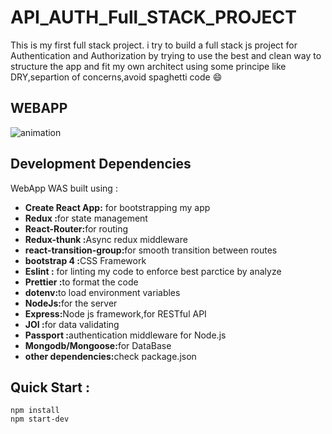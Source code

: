 # API_AUTH_Full_STACK_PROJECT
This is my first full stack project.
 i try to build a full stack js project for Authentication and Authorization by trying to use the best and
clean way to structure the app and fit my own architect using some principe like DRY,separtion of concerns,avoid spaghetti code :smile:
## WEBAPP 
  ![animation](https://user-images.githubusercontent.com/44264382/52383111-3b3ff480-2a78-11e9-97e4-19e290f1048b.gif)
## Development Dependencies
  WebApp WAS built using :
   <ul>
   <li><strong>Create React App:</strong> for bootstrapping my app</li>
   <li><strong>Redux :</strong>for state management</li>
   <li><strong>React-Router:</strong>for routing</li>
   <li><strong>Redux-thunk :</strong>Async redux middleware</li>
   <li><strong>react-transition-group:</strong>for smooth transition between routes  </li>
   <li><strong>bootstrap 4 :</strong>CSS Framework</li>
   <li><strong>Eslint :</strong> for linting my code to enforce best parctice by analyze</li>
   <li><strong>Prettier :</strong>to format the code</li>
   <li><strong>dotenv:</strong>to load environment variables</li>
   <li><strong>NodeJs:</strong>for the server</li>
   <li><strong>Express:</strong>Node js framework,for RESTful API</li>
   <li><strong>JOI :</strong>for data validating </li>
   <li><strong>Passport :</strong>authentication middleware for Node.js</li>
   <li><strong>Mongodb/Mongoose:</strong>for DataBase</li>
   <li><strong>other dependencies:</strong>check package.json</li>
   </ul>
   
## Quick Start :
    npm install
    npm start-dev
   
